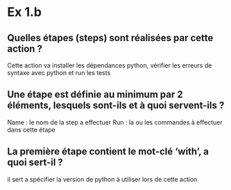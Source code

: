 # Ex 1.b
## Quelles étapes (steps) sont réalisées par cette action ?
Cette action va installer les dépendances python, vérifier les erreurs de syntaxe avec python et run les tests 

## Une étape est définie au minimum par 2 éléments, lesquels sont-ils et à quoi servent-ils ?
Name : le nom de la step a effectuer 
Run : la ou les commandes à effectuer dans cette étape 

## La première étape contient le mot-clé ‘with’, a quoi sert-il ?
il sert a spécifier la version de python à utiliser lors de cette action

